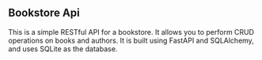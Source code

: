 
## Bookstore Api

This is a simple RESTful API for a bookstore. It allows you to perform CRUD operations on books and authors.
It is built using FastAPI and SQLAlchemy, and uses SQLite as the database.

